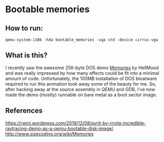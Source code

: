 # Bootable memories

## How to run:

`qemu-system-i386 -hda bootable_memories -vga std -device cirrus-vga`

## What is this?

I recently saw the awesome 256-byte DOS demo [Memories](http://www.sizecoding.org/wiki/Memories) by HellMood and was really impressed by how many effects could be fit into a minimal amount of code.
Unfortunately, the 100MB installation of DOS bloatware required to run this animation took away some of the beauty for me. So, after hacking away at the source assembly in QEMU and GDB, I've now made the demo (mostly) runnable on bare metal as a boot sector image.

## References

https://rwmj.wordpress.com/2019/12/08/pyrit-by-rrrola-incredible-raytracing-demo-as-a-qemu-bootable-disk-image/
http://www.sizecoding.org/wiki/Memories
